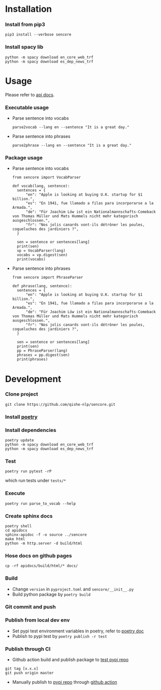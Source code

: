 # Installation 

### Install from pip3
``` 
pip3 install --verbose sencore
```

### Install spacy lib
```
python -m spacy download en_core_web_trf
python -m spacy download es_dep_news_trf
```

# Usage

Please refer to [api docs](https://qishe-nlp.github.io/sencore/).

### Executable usage
* Parse sentence into vocabs

  ```
  parse2vocab --lang en --sentence "It is a great day."
  ```

* Parse sentence into phrases

  ```
  parse2phrase --lang en --sentence "It is a great day."
  ```

### Package usage
* Parse sentence into vocabs

  ```
  from sencore import VocabParser 

  def vocab(lang, sentence):
    sentences = {
        "en": "Apple is looking at buying U.K. startup for $1 billion.",
        "es": "En 1941, fue llamado a filas para incorporarse a la Armada.",
        "de": "Für Joachim Löw ist ein Nationalmannschafts-Comeback von Thomas Müller und Mats Hummels nicht mehr kategorisch ausgeschlossen.",
        "fr": "Nos jolis canards vont-ils détrôner les poules, coqueluches des jardiniers ?",
    }

    sen = sentence or sentences[lang]
    print(sen)
    vp = VocabParser(lang)
    vocabs = vp.digest(sen)
    print(vocabs)

  ```

* Parse sentence into phrases

  ```
  from sencore import PhraseParser

  def phrase(lang, sentence):
    sentences = {
        "en": "Apple is looking at buying U.K. startup for $1 billion.",
        "es": "En 1941, fue llamado a filas para incorporarse a la Armada.",
        "de": "Für Joachim Löw ist ein Nationalmannschafts-Comeback von Thomas Müller und Mats Hummels nicht mehr kategorisch ausgeschlossen.",
        "fr": "Nos jolis canards vont-ils détrôner les poules, coqueluches des jardiniers ?",
    }

    sen = sentence or sentences[lang]
    print(sen)
    pp = PhraseParser(lang)
    phrases = pp.digest(sen)
    print(phrases)
  ```

# Development

### Clone project
```
git clone https://github.com/qishe-nlp/sencore.git
```

### Install [poetry](https://python-poetry.org/docs/)

### Install dependencies
```
poetry update
python -m spacy download en_core_web_trf
python -m spacy download es_dep_news_trf
```

### Test
```
poetry run pytest -rP
```
which run tests under `tests/*`


### Execute
```
poetry run parse_to_vocab --help
```

### Create sphinx docs
```
poetry shell
cd apidocs
sphinx-apidoc -f -o source ../sencore
make html
python -m http.server -d build/html
```

### Hose docs on github pages
```
cp -rf apidocs/build/html/* docs/
```

### Build
* Change `version` in `pyproject.toml` and `sencore/__init__.py`
* Build python package by `poetry build`

### Git commit and push

### Publish from local dev env
* Set pypi test environment variables in poetry, refer to [poetry doc](https://python-poetry.org/docs/repositories/)
* Publish to pypi test by `poetry publish -r test`

### Publish through CI 

* Github action build and publish package to [test pypi repo](https://test.pypi.org/)

```
git tag [x.x.x]
git push origin master
```

* Manually publish to [pypi repo](https://pypi.org/) through [github action](https://github.com/qishe-nlp/sencore/actions/workflows/pypi.yml)

